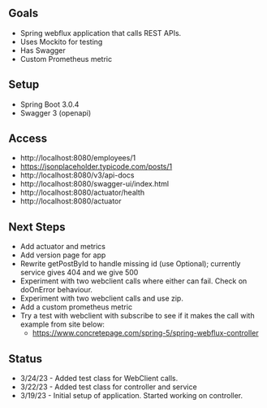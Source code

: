 
## Goals
* Spring webflux application that calls REST APIs.  
* Uses Mockito for testing
* Has Swagger
* Custom Prometheus metric

## Setup
* Spring Boot 3.0.4
* Swagger 3 (openapi)

## Access
* http://localhost:8080/employees/1
* https://jsonplaceholder.typicode.com/posts/1
* http://localhost:8080/v3/api-docs
* http://localhost:8080/swagger-ui/index.html
* http://localhost:8080/actuator/health
* http://localhost:8080/actuator

## Next Steps
* Add actuator and metrics
* Add version page for app
* Rewrite getPostById to handle missing id (use Optional); currently service gives 404 and we give 500
* Experiment with two webclient calls where either can fail.  Check on doOnError behaviour.
* Experiment with two webclient calls and use zip.
* Add a custom prometheus metric
* Try a test with webclient with subscribe to see if it makes the call with example from site below:
  * https://www.concretepage.com/spring-5/spring-webflux-controller

## Status
* 3/24/23 - Added test class for WebClient calls.
* 3/22/23 - Added test class for controller and service
* 3/19/23 - Initial setup of application.  Started working on controller.